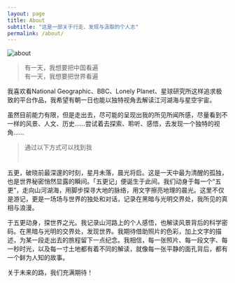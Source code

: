 ```yaml
---
layout: page
title: About
subtitle: "这是一部关于行走、发现与汲取的个人志"
permalink: /about/
---
```


![about](https://fm.bear.hi.cn/files/about.png)

> 有一天，我想要把中国看遍<br/>有一天，我想要把世界看遍

我喜欢看National Geographic、BBC、Lonely Planet、星球研究所这样追求极致的平台作品，我希望有朝一日也能以独特视角去解读江河湖海与星空宇宙。

虽然目前能力有限，但是走出去，尽可能的呈现出我的所见所闻所感，尽量看到不一样的风景、人文、历史……尝试着去探索、聆听、感悟，去发现一个独特的视角……

> 通过以下方式可以找到我<br/><a class="likebutton" href="/wechat.html" style=" font-size: 1.2rem;text-decoration: none;background: #07c160" target="_blank"><i class="fa-brands fa-weixin"></i></a><a class="likebutton" href="tencent://AddContact/?fromId=45&fromSubId=1&subcmd=all&uin=5592112&website=5geng.com" style=" font-size: 1.2rem;text-decoration: none;background: #09f" target="_blank"><i class="fa-brands fa-qq"></i></a><a class="likebutton" href="https://5ge.ng/5" style=" font-size: 1.2rem;text-decoration: none;background: #3390ec" target="_blank"><i class="fa-brands fa-telegram"></i></a><a class="likebutton" href="javascript:location='javascript:location='mailto:\u0068\u0065\u006c\u006c\u006f\u0040\u007a\u002e\u006f\u0072\u0067';void 0" style=" font-size: 1.2rem;text-decoration: none;background: #ac8c51"><i class="fa-solid fa-envelope"></i>️</a>

五更，破晓前最深邃的时刻，星月未落，晨光将启。这是一天中最为清醒的孤独，也是世界秘密悄然显露的瞬间。「五更记」便诞生于此间。我们动身于每一个“五更”，走向山河湖海，用脚步探寻大地的脉络，用文字擦亮地理的晨光。这里不仅是游记，更是一场场与世界的独处和对话，记录在黑暗与光明交界处，我所见的真相与浪漫。

于五更动身，探世界之光。我记录山河路上的个人感悟，也解读风景背后的科学密码。在黑暗与光明的交界处，发现世界。我期待借助照片的色彩，加上文字的描述，为某一段走出去的旅程留下一点纪念。我相信，每一张照片、每一段文字、每一秒时光，以及每一寸土地都有着不同的解读，就像每一张平静的面孔背后，都有一个鲜为人知的故事。

关于未来的路，我们充满期待！